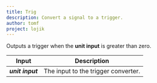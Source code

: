 ```yaml
---
title: Trig
description: Convert a signal to a trigger.
author: tomf
project: lojik
---
```


<md-img src="lojik/trig.png" alt=""></md-img>

Outputs a trigger when the **unit input** is greater than zero.

| Input            | Description                         |
| ---------------- | ----------------------------------- |
| **_unit input_** | The input to the trigger converter. |
